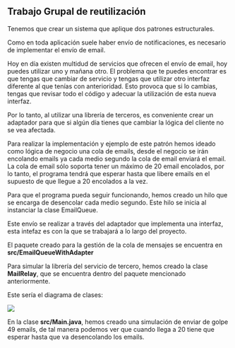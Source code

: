 ## Trabajo Grupal de reutilización

Tenemos que crear un sistema que aplique dos patrones estructurales.

Como en toda aplicación suele haber envío de notificaciones, es necesario de implementar el envío de email.

Hoy en día existen multidud de servicios que ofrecen el envío de email, hoy puedes utilizar uno y mañana otro. El problema que te puedes encontrar es que
tengas que cambiar de servicio y tengas que utilizar otro interfaz diferente al que tenías con anterioridad. Esto provoca que si lo cambias, tengas que revisar
todo el código y adecuar la utilización de esta nueva interfaz.

Por lo tanto, al utilizar una librería de terceros, es conveniente crear un adaptador para que si algún día tienes que cambiar la lógica del cliente no se vea afectada.

Para realizar la implementación y ejemplo de este patrón hemos ideado como lógica de negocio una cola de emails, desde el negocio se irán encolando emails ya cada medio segundo la cola de email enviará el email. La cola de email sólo soporta tener un máximo de 20 email encolados, por lo tanto, el programa tendrá que esperar hasta que libere emails en el supuesto de que llegue a 20 encolados a la vez.

Para que el programa pueda seguir funcionando, hemos creado un hilo que se encarga de desencolar cada medio segundo. Este hilo se inicia al instanciar la clase EmailQueue.

Este envío se realizar a través del adaptador que implementa una interfaz, esta intefaz es con la que se trabajará a lo largo del proyecto.

El paquete creado para la gestión de la cola de mensajes se encuentra en **src/EmailQueueWithAdapter**

Para simular la librería del servicio de tercero, hemos creado la clase **MailRelay**, que se encuentra dentro del paquete mencionado anteriormente.

Este sería el diagrama de clases:

<image src='EmailQueueWithAdapter.jpg'></image>

En la clase **src/Main.java**, hemos creado una simulación de enviar de golpe 49 emails, de tal manera podemos ver que cuando llega a 20 tiene que esperar hasta que va desencolando los emails.


